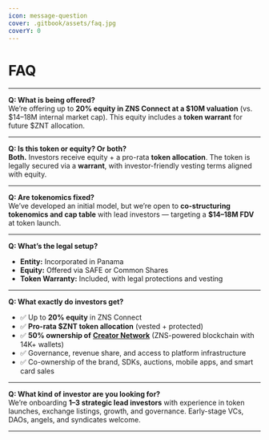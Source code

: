```yaml
---
icon: message-question
cover: .gitbook/assets/faq.jpg
coverY: 0
---
```


# FAQ

***

**Q: What is being offered?**\
We’re offering up to **20% equity in ZNS Connect at a $10M valuation** (vs. $14–18M internal market cap). This equity includes a **token warrant** for future $ZNT allocation.

***

**Q: Is this token or equity? Or both?**\
**Both.** Investors receive equity + a pro-rata **token allocation**. The token is legally secured via a **warrant**, with investor-friendly vesting terms aligned with equity.

***

**Q: Are tokenomics fixed?**\
We’ve developed an initial model, but we’re open to **co-structuring tokenomics and cap table** with lead investors — targeting a **$14–18M FDV** at token launch.

***

**Q: What’s the legal setup?**

* **Entity:** Incorporated in Panama
* **Equity:** Offered via SAFE or Common Shares
* **Token Warranty:** Included, with legal protections and vesting

***

**Q: What exactly do investors get?**

* ✅ Up to **20% equity** in ZNS Connect
* ✅ **Pro-rata $ZNT token allocation** (vested + protected)
* ✅ **50% ownership of** [**Creator Network**](https://creatorchain.io/) (ZNS-powered blockchain with 14K+ wallets)
* ✅ Governance, revenue share, and access to platform infrastructure
* ✅ Co-ownership of the brand, SDKs, auctions, mobile apps, and smart card sales

***

**Q: What kind of investor are you looking for?**\
We’re onboarding **1–3 strategic lead investors** with experience in token launches, exchange listings, growth, and governance. Early-stage VCs, DAOs, angels, and syndicates welcome.

***
